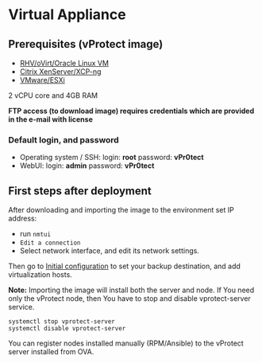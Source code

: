 # Virtual Appliance

## Prerequisites \(vProtect image\)

* [RHV/oVirt/Oracle Linux VM](rhv-ovirt-olvm-virtual-appliance.md)
* [Citrix XenServer/XCP-ng](citrix-hypervisor-or-xcp-ng-virtual-appliance.md)
* [VMware/ESXi](vmware-virtual-appliance.md) 

2 vCPU core and 4GB RAM

**FTP access \(to download image\) requires credentials which are provided in the e-mail with license**

### Default login, and password

* Operating system / SSH: login: **root** password: **vPr0tect**
* WebUI: login: **admin** password: **vPr0tect**

## First steps after deployment

After downloading and importing the image to the environment set IP address:

* run `nmtui` 
* `Edit a connection`
* Select network interface, and edit its network settings.

Then go to [Initial configuration](../initial-configuration.md) to set your backup destination, and add virtualization hosts.

**Note:** Importing the image will install both the server and node. If You need only the vProtect node, then You have to stop and disable vprotect-server service.

```text
systemctl stop vprotect-server
systemctl disable vprotect-server
```

You can register nodes installed manually \(RPM/Ansible\) to the vProtect server installed from OVA.


